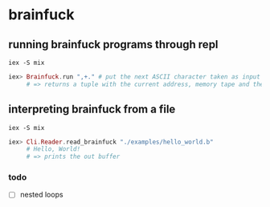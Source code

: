 # brainfuck

## running brainfuck programs through repl

`iex -S mix`

```elixir
iex> Brainfuck.run ",+." # put the next ASCII character taken as input in out buffer
     # => returns a tuple with the current address, memory tape and the out buffer
```

## interpreting brainfuck from a file

`iex -S mix`

```elixir
iex> Cli.Reader.read_brainfuck "./examples/hello_world.b"
     # Hello, World!
     # => prints the out buffer
```

### todo
- [ ] nested loops